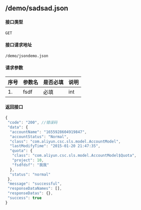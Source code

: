 ## /demo/sadsad.json
#### 接口类型
	GET
#### 接口请求地址
	/demo/jsondemo.json
#### 请求参数
|序号 |参数名 |是否必填 |说明 |
| -------- | -------- |-------- |-------- |  
|1. |fsdf |必填 |int |
#### 返回接口
```js
{
 "code": "200", //错误码
 "data": {
  "accountName": "1655928604919847",
  "accountStatus": "Normal",
  "class": "com.aliyun.csc.sls.model.AccountModel",
  "lastModifyTime": "2015-01-20 21:47:35",
  "quota": {
   "class": "com.aliyun.csc.sls.model.AccountModel$Quota",
   "project": 10,
   "fsdfdsf": "我我"
  },
  "status": "normal"
 },
 "message": "successful",
 "responseDataNames": [],
 "responseDatas": {},
 "success": true
}
```